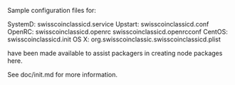 Sample configuration files for:

SystemD: swisscoinclassicd.service
Upstart: swisscoinclassicd.conf
OpenRC:  swisscoinclassicd.openrc
         swisscoinclassicd.openrcconf
CentOS:  swisscoinclassicd.init
OS X:    org.swisscoinclassic.swisscoinclassicd.plist

have been made available to assist packagers in creating node packages here.

See doc/init.md for more information.
